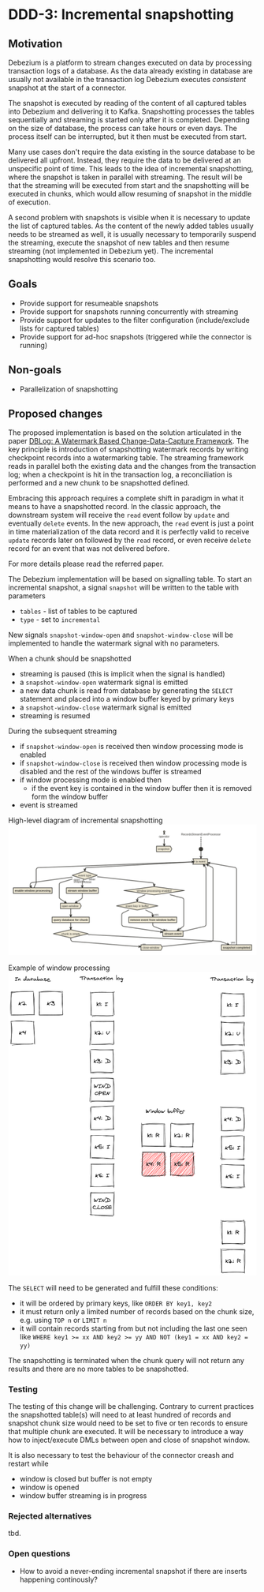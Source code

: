 # DDD-3: Incremental snapshotting

## Motivation

Debezium is a platform to stream changes executed on data by processing transaction logs of a database.
As the data already existing in database are usually not available in the transaction log Debezium executes *consistent* snapshot at the start of a connector.

The snapshot is executed by reading of the content of all captured tables into Debezium and delivering it to Kafka.
Snapshotting processes the tables sequentially and streaming is started only after it is completed.
Depending on the size of database, the process can take hours or even days.
The process itself can be interrupted, but it then must be executed from start.

Many use cases don't require the data existing in the source database to be delivered all upfront.
Instead, they require the data to be delivered at an unspecific point of time.
This leads to the idea of incremental snapshotting, where the snapshot is taken in parallel with streaming.
The result will be that the streaming will be executed from start and the snapshotting will be executed in chunks, which would allow resuming of snapshot in the middle of execution.

A second problem with snapshots is visible when it is necessary to update the list of captured tables.
As the content of the newly added tables usually needs to be streamed as well, it is usually necessary to temporarily suspend the streaming, execute the snapshot of new tables and then resume streaming (not implemented in Debezium yet).
The incremental snapshotting would resolve this scenario too.

## Goals

* Provide support for resumeable snapshots
* Provide support for snapshots running concurrently with streaming
* Provide support for updates to the filter configuration (include/exclude lists for captured tables)
* Provide support for ad-hoc snapshots (triggered while the connector is running)

## Non-goals

* Parallelization of snapshotting


## Proposed changes

The proposed implementation is based on the solution articulated in the paper [DBLog: A Watermark Based Change-Data-Capture Framework](https://arxiv.org/pdf/2010.12597v1.pdf).
The key principle is introduction of snapshotting watermark records by writing checkpoint records into a watermarking table.
The streaming framework reads in parallel both the existing data and the changes from the transaction log;
when a checkpoint is hit in the transaction log, a reconciliation is performed and a new chunk to be snapshotted defined.

Embracing this approach requires a complete shift in paradigm in what it means to have a snapshotted record.
In the classic approach, the downstream system will receive the `read` event follow by `update` and eventually `delete` events.
In the new approach, the `read` event is just a point in time materialization of the data record and it is perfectly valid to receive `update` records later on followed by the `read` record, or even receive `delete` record for an event that was not delivered before.

For more details please read the referred paper.

The Debezium implementation will be based on signalling table.
To start an incremental snapshot, a signal `snapshot` will be written to the table with parameters

* `tables` - list of tables to be captured
* `type` - set to `incremental`

New signals `snapshot-window-open` and `snapshot-window-close` will be implemented to handle the watermark signal with no parameters.

When a chunk should be snapshotted

* streaming is paused (this is implicit when the signal is handled)
* a `snapshot-window-open` watermark signal is emitted
* a new data chunk is read from database by generating the `SELECT` statement and placed into a window buffer keyed by primary keys
* a `snapshot-window-close` watermark signal is emitted
* streaming is resumed

During the subsequent streaming

* if `snapshot-window-open` is received then window processing mode is enabled
* if `snapshot-window-close` is received then window processing mode is disabled and the rest of the windows buffer is streamed
* if window processing mode is enabled then
  * if the event key is contained in the window buffer then it is removed form the window buffer
* event is streamed

High-level diagram of incremental snapshotting
![High-level diagram of incremental snapshotting](DDD-3/diagram.png)

Example of window processing
![Example of window processing](DDD-3/windowprocessing.png)

The `SELECT` will need to be generated and fulfill these conditions:

* it will be ordered by primary keys, like `ORDER BY key1, key2`
* it must return only a limited number of records based on the chunk size, e.g. using `TOP n` or `LIMIT n`
* it will contain records starting from but not including the last one seen like `WHERE key1 >= xx AND key2 >= yy AND NOT (key1 = xx AND key2 = yy)`

The snapshotting is terminated when the chunk query will not return any results and there are no more tables to be snapshotted.

### Testing

The testing of this change will be challenging.
Contrary to current practices the snapshotted table(s) will need to at least hundred of records and snapshot chunk size would need to be set to five or ten records to ensure that multiple chunk are executed.
It will be necessary to introduce a way how to inject/execute DMLs between open and close of snapshot window.

It is also necessary to test the behaviour of the connector creash and restart while

* window is closed but buffer is not empty
* window is opened
* window buffer streaming is in progress

### Rejected alternatives

tbd.

### Open questions

* How to avoid a never-ending incremental snapshot if there are inserts happening continously?
